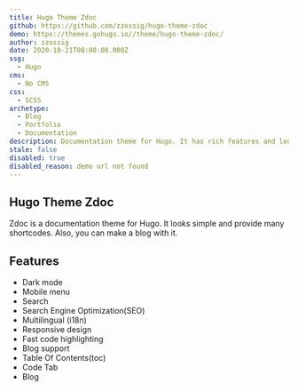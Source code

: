 ```yaml
---
title: Hugo Theme Zdoc
github: https://github.com/zzossig/hugo-theme-zdoc
demo: https://themes.gohugo.io//theme/hugo-theme-zdoc/
author: zzossig
date: 2020-10-21T00:00:00.000Z
ssg:
  - Hugo
cms:
  - No CMS
css:
  - SCSS
archetype:
  - Blog
  - Portfolio
  - Documentation
description: Documentation theme for Hugo. It has rich features and looks clean.
stale: false
disabled: true
disabled_reason: demo url not found
---
```


## Hugo Theme Zdoc

Zdoc is a documentation theme for Hugo. It looks simple and provide many shortcodes. Also, you can make a blog with it.

## Features

* Dark mode
* Mobile menu
* Search
* Search Engine Optimization(SEO)
* Multilingual (i18n)
* Responsive design
* Fast code highlighting
* Blog support
* Table Of Contents(toc)
* Code Tab
* Blog
